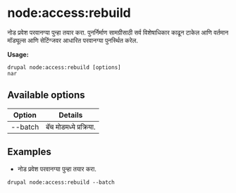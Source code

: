 # node:access:rebuild
नोड प्रवेश परवानग्या पुन्हा तयार करा. पुनर्निर्माण सामग्रीसाठी सर्व विशेषाधिकार काढून टाकेल आणि वर्तमान मॉड्यूल्स आणि सेटिंग्जवर आधारित परवानग्या पुनर्स्थित करेल.

**Usage:**
```
drupal node:access:rebuild [options]
nar
```

## Available options
Option | Details
-------|-------------
--batch | बॅच मोडमध्ये प्रक्रिया.

## Examples
* नोड प्रवेश परवानग्या पुन्हा तयार करा.
```
drupal node:access:rebuild --batch
```
